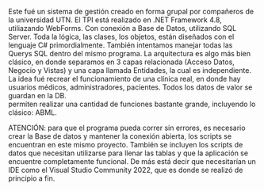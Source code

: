 Este fué un sistema de gestión creado en forma grupal por compañeros de la universidad UTN. El TPI está realizado en .NET Framework 4.8, utiliazando WebForms. Con conexión a Base de Datos, utilizando SQL Server.
Toda la lógica, las clases, los objetos, están diseñados con el lenguaje C# primordialmente. También intentamos manejar todas las Querys SQL dentro del mismo programa.
La arquitectura es algo más bien clásico, en donde separamos en 3 capas relacionada (Acceso Datos, Negocio y Vistas) y una capa llamada Entidades, la cual es independiente.
La idea fué recrear el funcionamiento de una clínica real, en donde hay usuarios médicos, administradores, pacientes. 
Todos los datos de valor se guardan en la DB.  
permiten realizar una cantidad de funciones bastante grande, incluyendo lo clásico: ABML.

ATENCIÓN: para que el programa pueda correr sin errores, es necesario crear la Base de datos y mantener la conexión abierta, los scripts se encuentran en este mismo proyecto. También se incluyen los scripts de 
datos que necesitan utilizarse para llenar las tablas y que la aplicación se encuentre completamente funcional. De más está decir que necesitarían un IDE como el Visual Studio Community 2022, que es donde se
realizó de principio a fin.


